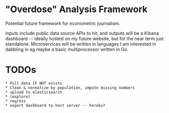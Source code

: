 # "Overdose" Analysis Framework

Potential future framework for econometric journalism.

Inputs include public data source APIs to hit, and outputs will be a Kibana dashboard -- ideally hosted on my future website, but for the near term just standalone.  Microservices will be written in languages I am interested in dabbling in eg maybe a basic multiprocessor written in Go.  

# TODOs
    * Pull data IF NOT exists
    * Clean & normalize by population, impute missing numbers
    * upload to elasticsearch
    * (explore)
    * regress
    * export dashboard to host server -- heroku?
